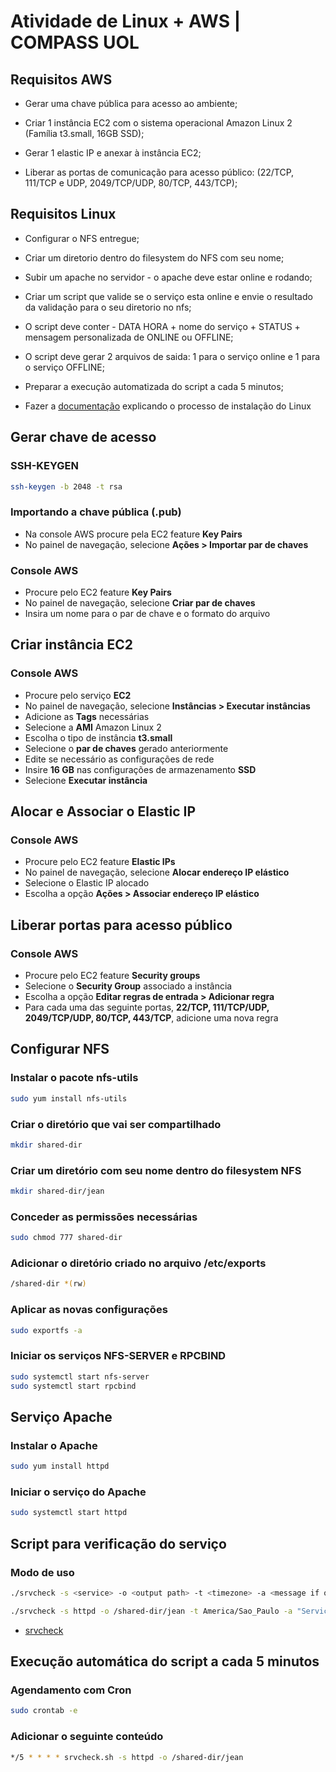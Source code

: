 
# Atividade de Linux + AWS | COMPASS UOL


## Requisitos AWS

- Gerar uma chave pública para acesso ao ambiente;

- Criar 1 instância EC2 com o sistema operacional Amazon Linux 2 (Família t3.small, 16GB SSD);

- Gerar 1 elastic IP e anexar à instância EC2;

- Liberar as portas de comunicação para acesso público: (22/TCP, 111/TCP e UDP, 2049/TCP/UDP, 80/TCP, 443/TCP);

## Requisitos Linux

- Configurar o NFS entregue;

- Criar um diretorio dentro do filesystem do NFS com seu nome;

- Subir um apache no servidor - o apache deve estar online e rodando;

- Criar um script que valide se o serviço esta online e envie o resultado da validação para o seu diretorio no nfs;

- O script deve conter - DATA HORA + nome do serviço + STATUS + mensagem personalizada de ONLINE ou OFFLINE;

- O script deve gerar 2 arquivos de saida: 1 para o serviço online e 1 para o serviço OFFLINE;

- Preparar a execução automatizada do script a cada 5 minutos;

- Fazer a [documentação](https://github.com/jeancalistro/atv-linux-aws-compass/blob/main/documenta%C3%A7%C3%A3o%20instala%C3%A7%C3%A3o%20fedora.pdf) explicando o processo de instalação do Linux

## Gerar chave de acesso

### SSH-KEYGEN

```bash
ssh-keygen -b 2048 -t rsa
```

### Importando a chave pública (.pub)

- Na console AWS procure pela EC2 feature **Key Pairs**
- No painel de navegação, selecione **Ações > Importar par de chaves**

### Console AWS

- Procure pelo EC2 feature **Key Pairs**
- No painel de navegação, selecione **Criar par de chaves**
- Insira um nome para o par de chave e o formato do arquivo

## Criar instância EC2

### Console AWS

- Procure pelo serviço **EC2**
- No painel de navegação, selecione **Instâncias > Executar instâncias**
- Adicione as **Tags** necessárias
- Selecione a **AMI** Amazon Linux 2
- Escolha o tipo de instância **t3.small**
- Selecione o **par de chaves** gerado anteriormente
- Edite se necessário as configurações de rede
- Insire **16 GB** nas configurações de armazenamento **SSD**
- Selecione **Executar instância**

## Alocar e Associar o Elastic IP

### Console AWS

- Procure pelo EC2 feature **Elastic IPs**
- No painel de navegação, selecione **Alocar endereço IP elástico**
- Selecione o Elastic IP alocado
- Escolha a opção **Ações > Associar endereço IP elástico**

## Liberar portas para acesso público

### Console AWS

- Procure pelo EC2 feature **Security groups**
- Selecione o **Security Group** associado a instância
- Escolha a opção **Editar regras de entrada > Adicionar regra**
- Para cada uma das seguinte portas, **22/TCP, 111/TCP/UDP, 2049/TCP/UDP, 80/TCP, 443/TCP**, adicione uma nova regra

## Configurar NFS

### Instalar o pacote nfs-utils

```bash
sudo yum install nfs-utils
```

### Criar o diretório que vai ser compartilhado

```bash
mkdir shared-dir
```

### Criar um diretório com seu nome dentro do filesystem NFS

```bash
mkdir shared-dir/jean
```

### Conceder as permissões necessárias

```bash
sudo chmod 777 shared-dir
```

### Adicionar o diretório criado no arquivo /etc/exports

```bash
/shared-dir *(rw)
```

### Aplicar as novas configurações

```bash
sudo exportfs -a
```

### Iniciar os serviços NFS-SERVER e RPCBIND

```bash
sudo systemctl start nfs-server
sudo systemctl start rpcbind
```
## Serviço Apache

### Instalar o Apache

```bash
sudo yum install httpd
```

### Iniciar o serviço do Apache

```bash
sudo systemctl start httpd
```
## Script para verificação do serviço

### Modo de uso

```bash
./srvcheck -s <service> -o <output path> -t <timezone> -a <message if online> -i <message if offline>
```

```bash
./srvcheck -s httpd -o /shared-dir/jean -t America/Sao_Paulo -a "Serviço Online" -i "Serviço Offline"
```

- [srvcheck](https://github.com/jeancalistro/atv-linux-aws-compass/blob/main/srvcheck.sh)

## Execução automática do script a cada 5 minutos

### Agendamento com Cron

```bash
sudo crontab -e
```

### Adicionar o seguinte conteúdo

```bash
*/5 * * * * srvcheck.sh -s httpd -o /shared-dir/jean
```